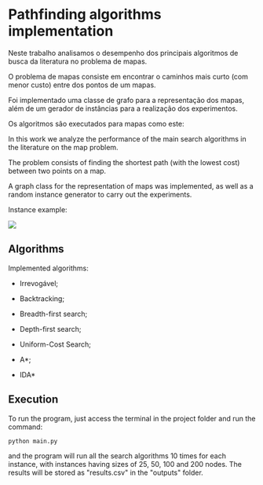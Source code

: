 # Pathfinding algorithms implementation

Neste trabalho analisamos o desempenho dos principais algoritmos de busca da literatura no problema de mapas.

O problema de mapas consiste em encontrar o caminhos mais curto (com menor custo) entre dos pontos de um mapas.

Foi implementado uma classe de grafo para a representação dos mapas, além de um gerador de instâncias para a realização dos experimentos.

Os algoritmos são executados para mapas como este:

In this work we analyze the performance of the main search algorithms in the literature on the map problem.

The problem consists of finding the shortest path (with the lowest cost) between two points on a map.

A graph class for the representation of maps was implemented, as well as a random instance generator to carry out the experiments.

Instance example:

<img src="./notebooks/graph_n25.png"/>

## Algorithms

Implemented algorithms:

- Irrevogável;

- Backtracking;

- Breadth-first search;

- Depth-first search;

- Uniform-Cost Search;

- A\*;

- IDA\*

## Execution

To run the program, just access the terminal in the project folder and run the command:

`python main.py`

and the program will run all the search algorithms 10 times for each instance, with instances having sizes of 25, 50, 100 and 200 nodes. The results will be stored as "results.csv" in the "outputs" folder.
